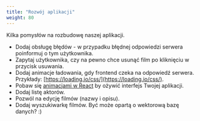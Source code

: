 ```yaml
---
title: "Rozwój aplikacji"
weight: 80
---
```


Kilka pomysłów na rozbudowę naszej aplikacji.

* Dodaj obsługę błędów - w przypadku błędnej odpowiedzi serwera poinformuj o tym użytkownika.
* Zapytaj użytkownika, czy na pewno chce usunąć film po kliknięciu w przycisk usuwania.
* Dodaj animacje ładowania, gdy frontend czeka na odpowiedź serwera. Przykłady:
  [https://loading.io/css/](https://loading.io/css/).
* Pobaw się [animacjami w React](https://github.com/pmndrs/react-spring) by ożywić
  interfejs Twojej aplikacji.
* Dodaj listę aktorów.
* Pozwól na edycję filmów (nazwy i opisu).
* Dodaj wyszukiwarkę filmów. Być może opartą o wektorową bazę danych? :)

